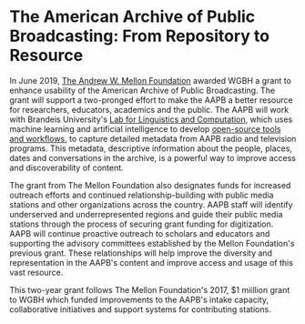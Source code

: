 # The American Archive of Public Broadcasting: From Repository to Resource

In June 2019, [The Andrew W. Mellon Foundation](https://mellon.org/) awarded WGBH a grant to enhance usability of the American Archive of Public Broadcasting. The grant will support a two-pronged effort to make the AAPB a better resource for researchers, educators, academics and the public. The AAPB will work with Brandeis University's [Lab for Linguistics and Computation](https://www.cs.brandeis.edu/~llc/), which uses machine learning and artificial intelligence to develop [open-source tools and workflows](https://clams.ai/), to capture detailed metadata from AAPB radio and television programs. This metadata, descriptive information about the people, places, dates and conversations in the archive, is a powerful way to improve access and discoverability of content. 

The grant from The Mellon Foundation also designates funds for increased outreach efforts and continued relationship-building with public media stations and other organizations across the country. AAPB staff will identify underserved and underrepresented regions and guide their public media stations through the process of securing grant funding for digitization. AAPB will continue proactive outreach to scholars and educators and supporting the advisory committees established by the Mellon Foundation's previous grant. These relationships will help improve the diversity and representation in the AAPB's content and improve access and usage of this vast resource.

This two-year grant follows The Mellon Foundation's 2017, $1 miillion grant to WGBH which funded improvements to the AAPB's intake capacity, collaborative initiatives and support systems for contributing stations.
